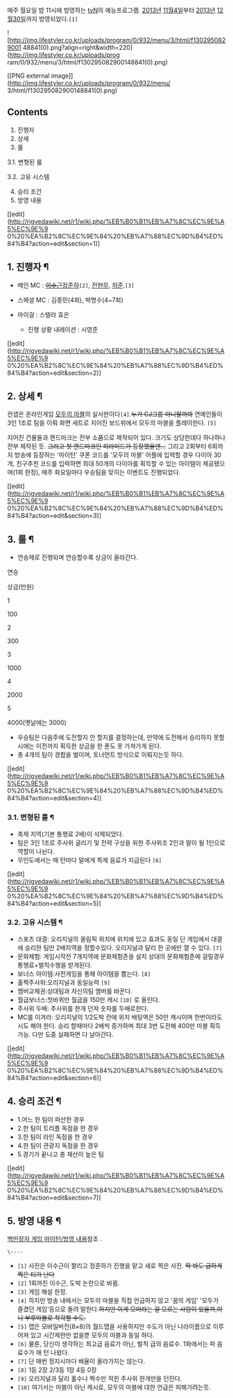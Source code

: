 매주 월요일 밤 11시에 방영하는 [tvN](tvN.md)의 예능프로그램. [2013년](2013%EB%85%84.md) [11월4일](11%EC%9B%94%204%EC%9D%BC.md)부터 [2013년](2013%EB%85%84.md) [12월30일](12%EC%9B%94%2030%EC%9D%BC.md)까지 방영되었다.`[1]`  

![http://img.lifestyler.co.kr/uploads/program/0/932/menu/3/html/f1302950829001
48841\(0\).png?align=right&width=220](http://img.lifestyler.co.kr/uploads/prog
ram/0/932/menu/3/html/f130295082900148841\(0\).png)

[[PNG external image]](http://img.lifestyler.co.kr/uploads/program/0/932/menu/
3/html/f130295082900148841\(0\).png)

## Contents

    

1. 진행자 
2. 상세 
3. 룰 
    

3.1. 변형된 룰

3.2. 고유 시스템

4. 승리 조건 
5. 방영 내용 

[[edit](http://rigvedawiki.net/r1/wiki.php/%EB%B0%B1%EB%A7%8C%EC%9E%A5%EC%9E%9
0%20%EA%B2%8C%EC%9E%84%20%EB%A7%88%EC%9D%B4%ED%84%B4?action=edit&section=1)]

## 1. 진행자 ¶

  * 메인 MC : <del>[이수근](%EC%9D%B4%EC%88%98%EA%B7%BC.md)</del>[정준하](%EC%A0%95%EC%A4%80%ED%95%98.md)`[2]`, [전현무](%EC%A0%84%ED%98%84%EB%AC%B4.md), [허준](%ED%97%88%EC%A4%80#s-3.md).`[3]`
  * 스페셜 MC : 김종민(4회), 박명수(4~7회) 
  * 마이걸 : 스텔라 효은  

    * 진행 상황 내레이션 : 시영준  

[[edit](http://rigvedawiki.net/r1/wiki.php/%EB%B0%B1%EB%A7%8C%EC%9E%A5%EC%9E%9
0%20%EA%B2%8C%EC%9E%84%20%EB%A7%88%EC%9D%B4%ED%84%B4?action=edit&section=2)]

## 2. 상세 ¶

컨셉은 온라인게임 [모두의 마블](%EB%AA%A8%EB%91%90%EC%9D%98%20%EB%A7%88%EB%B8%94.md)의
실사판이다`[4]`.<del>누가 CJ그룹 아니랄까봐</del> 연예인들이 3인 1조로 팀을 이뤄 화면 세트로 지어진 보드위에서 모두의
마블을 플레이한다. `[5]`

  

지어진 건물들과 랜드마크는 전부 소품으로 제작되어 있다. 크기도 상당한데다 하나하나 전부 제작된 듯. <del>그리고 첫 랜드마크인
피라미드가 등장했을땐...</del> 그리고 2회부터 6회까지 방송에 등장하는 '마이턴' 쿠폰 코드를 '모두의 마블' 어플에 입력할 경우
다이아 30개, 친구추천 코드를 입력하면 최대 50개의 다이아를 획득할 수 있는 아이템이 제공됐으며(1회 한정), 매주 화요일마다 우승팀을
맞히는 이벤트도 진행되었다.

  
  

[[edit](http://rigvedawiki.net/r1/wiki.php/%EB%B0%B1%EB%A7%8C%EC%9E%A5%EC%9E%9
0%20%EA%B2%8C%EC%9E%84%20%EB%A7%88%EC%9D%B4%ED%84%B4?action=edit&section=3)]

## 3. 룰 ¶

  * 연승제로 진행되며 연승할수록 상금이 올라간다. 

연승

상금(만원)

1

100

2

300

3

1000

4

2000

5

4000(옛날에는 3000)

  * 우승팀은 다음주에 도전할지 안 할지를 결정하는데, 만약에 도전해서 승리하지 못할 시에는 이전까지 획득한 상금을 한 푼도 못 가져가게 된다.
  * 총 4개의 팀이 경합을 벌이며, 토너먼트 방식으로 이뤄지는듯 하다.  

[[edit](http://rigvedawiki.net/r1/wiki.php/%EB%B0%B1%EB%A7%8C%EC%9E%A5%EC%9E%9
0%20%EA%B2%8C%EC%9E%84%20%EB%A7%88%EC%9D%B4%ED%84%B4?action=edit&section=4)]

### 3.1. 변형된 룰 ¶

  * 축제 지역(기본 통행료 2배)이 삭제되었다.
  * 팀은 3인 1조로 주사위 굴리기 및 전략 구상을 위한 주사위조 2인과 말이 될 1인으로 역할이 나뉜다.
  * 무인도에서는 매 턴마다 말에게 특제 음료가 지급된다 `[6]`  

[[edit](http://rigvedawiki.net/r1/wiki.php/%EB%B0%B1%EB%A7%8C%EC%9E%A5%EC%9E%9
0%20%EA%B2%8C%EC%9E%84%20%EB%A7%88%EC%9D%B4%ED%84%B4?action=edit&section=5)]

### 3.2. 고유 시스템 ¶

  * 스포츠 대결: 오리지널의 올림픽 위치에 위치에 있고 효과도 동일 단 게임에서 대결에 승리한 팀만 2배지역을 정할수있다. 오리지널과 달리 한 곳에만 열 수 있다. `[7]`
  * 문화체험: 게임시작전 7개지역에 문화체험존을 설치 상대의 문화체험존에 걸릴경우 통행료+벌칙수행을 받게된다.
  * 보너스 아이템:사전게임을 통해 아이템을 뽑는다. `[8]`
  * 홀짝주사위:오리지널과 동일능력 `[9]`
  * 멤버교체권:상대팀과 자신의팀 멤버를 바꾼다.
  * 월급보너스:첫바퀴만 월급을 150만 캐시 `[10]` 로 올린다.
  * 주사위 두배: 주사위를 한개 던져 숫자를 두배로한다.
  * MC를 이겨라: 오리지널의 1/2도박 칸에 위치 배팅액은 50만 캐시이며 한번이라도 시도 해야 한다. 승리 할때마다 2배씩 증가하며 최대 3번 도전해 400만 마블 획득가능. 다만 도중 실패하면 다 날아간다.  

[[edit](http://rigvedawiki.net/r1/wiki.php/%EB%B0%B1%EB%A7%8C%EC%9E%A5%EC%9E%9
0%20%EA%B2%8C%EC%9E%84%20%EB%A7%88%EC%9D%B4%ED%84%B4?action=edit&section=6)]

## 4. 승리 조건 ¶

  * 1.어느 한 팀이 파산한 경우
  * 2.한 팀이 트리플 독점을 한 경우
  * 3.한 팀이 라인 독점을 한 경우
  * 4.한 팀이 관광지 독점을 한 경우
  * 5.경기가 끝나고 총 재산이 높은 팀  

[[edit](http://rigvedawiki.net/r1/wiki.php/%EB%B0%B1%EB%A7%8C%EC%9E%A5%EC%9E%9
0%20%EA%B2%8C%EC%9E%84%20%EB%A7%88%EC%9D%B4%ED%84%B4?action=edit&section=7)]

## 5. 방영 내용 ¶

[백만장자 게임 마이턴/방영 내용](%EB%B0%B1%EB%A7%8C%EC%9E%A5%EC%9E%90%20%EA%B2%8C%EC%9E%84%20%EB%A7%88%EC%9D%B4%ED%84%B4/%EB%B0%A9%EC%98%81%20%EB%82%B4%EC%9A%A9.md)참조
.

`\----`

  * `[1]` 사진은 이수근이 짤리고 정준하가 진행을 맡고 새로 찍은 사진. <del>딱 봐도 급하게 찍은 티가 난다</del>
  * `[2]` 1회까진 이수근, 도박 논란으로 바뀜.
  * `[3]` 게임 해설 한정.
  * `[4]` 하지만 방송 내에서는 모두의 마블을 직접 언급하지 않고 '꿈의 게임' '모두가 즐겼던 게임'등으로 돌려 말한다.<del>하지만 이게 모마라는 걸 모르는 사람이 있을까,아니 부루마블로 착각할 수도.</del>
  * `[5]` 맵은 모바일버전(8×8)의 월드맵을 사용하지만 수도가 아닌 나라이름으로 이루어져 있고 시간제한만 없을뿐 모두의 마블과 동일 하다.
  * `[6]` 물론, 당신이 생각하는 최고급 음료가 아닌, 벌칙 급의 음료수. 1화에서는 파 음료수가 매 턴 나왔다.
  * `[7]` 단 매번 정지시마다 배율이 올라가지는 않는다.
  * `[8]` 1등 2장 2/3등 1장 4등 0장
  * `[9]` 오리지널과 달리 홀수나 짝수만 적힌 주사위 한개만을 던진다.
  * `[10]` 여기서는 마블이 아닌 캐시로, 모두의 마블에 대한 언급은 피해가려는듯.

